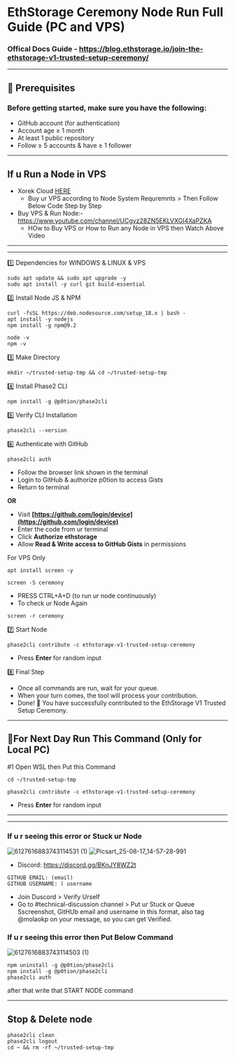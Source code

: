 # EthStorage Ceremony Node Run Full Guide (PC and VPS)

### Offical Docs Guide - https://blog.ethstorage.io/join-the-ethstorage-v1-trusted-setup-ceremony/

----

## 🧰 Prerequisites
### Before getting started, make sure you have the following:
	
 * GitHub account (for authentication)
 * Account age ≥ 1 month  
 * At least 1 public repository  
 * Follow ≥ 5 accounts & have ≥ 1 follower

-------------
## If u Run a Node in VPS
* Xorek Cloud [HERE](https://tinyurl.com/5b6cn7zs)
   - Buy ur VPS according to Node System Requremnts > Then Follow Below Code Step by Step
* Buy VPS & Run Node:- https://www.youtube.com/channel/UCgyz28ZN5EKLVXGI4XaPZKA
   - HOw to Buy VPS or How to Run any Node in VPS then Watch Above Video
------------

---

1️⃣ Dependencies for WINDOWS & LINUX & VPS
```
sudo apt update && sudo apt upgrade -y
sudo apt install -y curl git build-essential
```

2️⃣ Install Node JS & NPM
```
curl -fsSL https://deb.nodesource.com/setup_18.x | bash -
apt install -y nodejs
npm install -g npm@9.2
```
```
node -v
npm -v
```

3️⃣ Make Directory
```
mkdir ~/trusted-setup-tmp && cd ~/trusted-setup-tmp
```

4️⃣ Install Phase2 CLI
```
npm install -g @p0tion/phase2cli
```

5️⃣ Verify CLI Installation
```
phase2cli --version
```

6️⃣ Authenticate with GitHub
```
phase2cli auth
```

* Follow the browser link shown in the terminal
* Login to GitHub & authorize p0tion to access Gists
* Return to terminal

**OR**

* Visit **[https://github.com/login/device](https://github.com/login/device)**
* Enter the code from ur terminal
* Click **Authorize ethstorage**
* Allow **Read & Write access to GitHub Gists** in permissions

For VPS Only
```
apt install screen -y
```
```
screen -S ceremony
```
- PRESS CTRL+A+D (to run ur node continuously)
- To check ur Node Again
```
screen -r ceremony
```

7️⃣ Start Node
```
phase2cli contribute -c ethstorage-v1-trusted-setup-ceremony
```

* Press **Enter** for random input

8️⃣ Final Step

- Once all commands are run, wait for your queue.  
- When your turn comes, the tool will process your contribution.  
- Done! 🎉 You have successfully contributed to the EthStorage V1 Trusted Setup Ceremony.

---

## 🔶For Next Day Run This Command (Only for Local PC)

#1 Open WSL then Put this Command 
```
cd ~/trusted-setup-tmp
```
```
phase2cli contribute -c ethstorage-v1-trusted-setup-ceremony
```
* Press **Enter** for random input

---

---

### If u r seeing this error or Stuck ur Node

![6127616883743114531 (1)](https://github.com/user-attachments/assets/4d113367-c8bf-4e65-91be-27a5a7975d7b)
![Picsart_25-08-17_14-57-28-991](https://github.com/user-attachments/assets/27e4ceae-7b1d-4e96-be3d-7ab00ce8a589)

* Discord: https://discord.gg/BKnJY8WZ2t

```
GITHUB EMAIL: (email)
GITHUB USERNAME: ( username
```

  - Join Duscord > Verify Urself 
  - Go to #technical-discussion channel > Put ur Stuck or Queue Sscreenshot, GitHUb email and username in this format, also tag @molaokp on your message, so you can get Verified.


### If u r seeing this error then Put Below Command

![6127616883743114503 (1)](https://github.com/user-attachments/assets/7cb501c7-a892-40b9-ae45-282f51b1c662)

```
npm uninstall -g @p0tion/phase2cli
npm install -g @p0tion/phase2cli
phase2cli auth
```
after that write that START NODE command

---

## Stop & Delete node
```
phase2cli clean
phase2cli logout
cd ~ && rm -rf ~/trusted-setup-tmp
```
